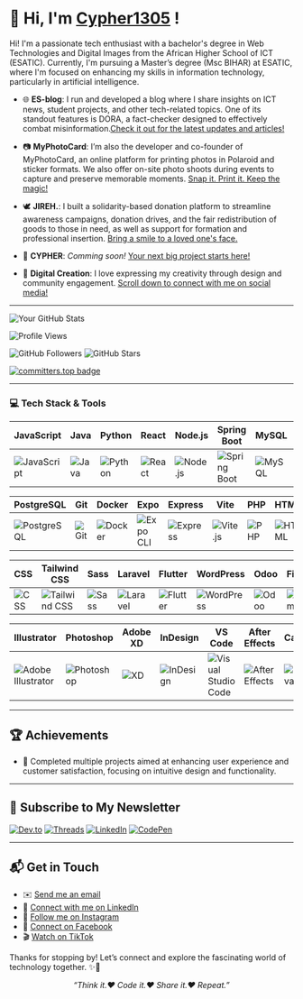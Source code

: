 # 🤗 Hi, I'm [Cypher1305](https://benedicteyao.me) ! 

Hi! I'm a passionate tech enthusiast with a bachelor's degree in Web Technologies and Digital Images from the African Higher School of ICT (ESATIC). Currently, I'm pursuing a Master’s degree (Msc BIHAR) at ESATIC, where I'm focused on enhancing my skills in information technology, particularly in artificial intelligence.

- 🌐 **ES-blog**: I run and developed a blog where I share insights on ICT news, student projects, and other tech-related topics. One of its standout features is DORA, a fact-checker designed to effectively combat misinformation.[Check it out for the latest updates and articles!](https://esblog.info)

- 📷 **MyPhotoCard**:  I’m also the developer and co-founder of MyPhotoCard, an online platform for printing photos in Polaroid and sticker formats. We also offer on-site photo shoots during events to capture and preserve memorable moments. [Snap it. Print it. Keep the magic!](https://myphotocard.com)
  
- 🕊️ **JIREH.**: I built a solidarity-based donation platform to streamline awareness campaigns, donation drives, and the fair redistribution of goods to those in need, as well as support for formation and professional insertion. [Bring a smile to a loved one's face.](https://jireh.org)

- 🏢 **CYPHER**: _Comming soon!_ [Your next big project starts here!](https//cypher.ci)

- 🎨 **Digital Creation**: I love expressing my creativity through design and community engagement. [Scroll down to connect with me on social media!](#-get-in-touch)

---

![Your GitHub Stats](https://denvercoder1-github-readme-stats.vercel.app/api?username=Cypher1305&show_icons=true&theme=github_dark&cache_seconds=3600)

![Profile Views](https://komarev.com/ghpvc/?username=cypher1305&color=1e3a8a&style=for-the-badge)

![GitHub Followers](https://img.shields.io/github/followers/Cypher1305?style=social&timestamp=1)
![GitHub Stars](https://img.shields.io/github/stars/Cypher1305?style=social&timestamp=1)

[![committers.top badge](https://user-badge.committers.top/ivory_coast/Cypher1305.svg?cache_seconds=600)](https://user-badge.committers.top/ivory_coast/Cypher1305)




--- 


### 💻 Tech Stack & Tools

| JavaScript | Java | Python | React | Node.js | Spring Boot | MySQL | MongoDB |
|------------|------|--------|-------|---------|--------------|--------|---------|
| ![JavaScript](https://img.icons8.com/color/48/000000/javascript.png) | ![Java](https://img.icons8.com/color/48/000000/java-coffee-cup-logo.png) | ![Python](https://img.icons8.com/color/48/000000/python.png) | ![React](https://img.icons8.com/color/48/000000/react-native.png) | ![Node.js](https://img.icons8.com/color/48/000000/nodejs.png) | ![Spring Boot](https://img.icons8.com/color/48/000000/spring-logo.png) | ![MySQL](https://img.icons8.com/color/48/000000/mysql-logo.png) | ![MongoDB](https://img.icons8.com/color/48/000000/mongodb.png) |

| PostgreSQL | Git | Docker | Expo | Express | Vite | PHP | HTML |
|------------|-----|--------|------|---------|------|-----|------|
| ![PostgreSQL](https://img.shields.io/badge/PostgreSQL-4169E1?style=for-the-badge&logo=postgresql&logoColor=white) | ![Git](https://img.icons8.com/color/48/000000/git.png) | ![Docker](https://img.icons8.com/color/48/000000/docker.png) | ![Expo CLI](https://img.icons8.com/color/48/000000/expo.png) | ![Express](https://img.icons8.com/color/48/000000/express.png) | ![Vite.js](https://img.icons8.com/color/48/000000/vite.png) | ![PHP](https://img.icons8.com/color/48/000000/php.png) | ![HTML](https://img.icons8.com/color/48/000000/html-5.png) |

| CSS | Tailwind CSS | Sass | Laravel | Flutter | WordPress | Odoo | Figma |
|-----|--------------|------|---------|---------|-----------|------|-------|
| ![CSS](https://img.icons8.com/color/48/000000/css3.png) | ![Tailwind CSS](https://img.icons8.com/color/48/000000/tailwindcss.png) | ![Sass](https://img.icons8.com/color/48/000000/sass.png) | ![Laravel](https://img.shields.io/badge/Laravel-FF2D20?style=for-the-badge&logo=laravel&logoColor=white) | ![Flutter](https://img.icons8.com/color/48/000000/flutter.png) | ![WordPress](https://img.icons8.com/color/48/000000/wordpress.png) | ![Odoo](https://img.shields.io/badge/Odoo-9C4D9C?style=for-the-badge&logo=odoo&logoColor=white) | ![Figma](https://img.icons8.com/color/48/000000/figma.png) |

| Illustrator | Photoshop | Adobe XD | InDesign | VS Code | After Effects | Canva | Wix |
|-------------|-----------|----------|----------|---------|----------------|--------|-----|
| ![Adobe Illustrator](https://img.icons8.com/color/48/000000/adobe-illustrator.png) | ![Photoshop](https://img.icons8.com/color/48/000000/adobe-photoshop.png) | ![XD](https://img.icons8.com/color/48/000000/adobe-xd.png) | ![InDesign](https://img.icons8.com/color/48/000000/adobe-indesign.png) | ![Visual Studio Code](https://img.icons8.com/color/48/000000/visual-studio-code-2019.png) | ![After Effects](https://img.icons8.com/color/48/000000/adobe-after-effects.png) | ![Canva](https://img.icons8.com/color/48/000000/canva.png) | ![Wix](https://img.shields.io/badge/Wix-000000?style=for-the-badge&logo=wix&logoColor=white) |


---

## 🏆 Achievements
- 🌟 Completed multiple projects aimed at enhancing user experience and customer satisfaction, focusing on intuitive design and functionality.

---

## 📰 Subscribe to My Newsletter
[![Dev.to](https://img.shields.io/badge/Dev.to-Read%20Articles-0d1117?logo=dev.to&logoColor=white&style=for-the-badge)](https://dev.to/cypher1305)
[![Threads](https://img.shields.io/badge/Threads-Follow-1d2d44?logo=threads&logoColor=white&style=for-the-badge)](https://www.threads.net/@_cypher1305)
[![LinkedIn](https://img.shields.io/badge/LinkedIn-Follow-0077b5?logo=linkedin&logoColor=white&style=for-the-badge)](https://www.linkedin.com/in/cypher1305)
[![CodePen](https://img.shields.io/badge/CodePen-Explore-1e3a8a?logo=codepen&logoColor=white&style=for-the-badge)](https://codepen.io/cypher1305)

---

## 📬 Get in Touch
- ✉️ [Send me an email](mailto:k.yao1305@email.com)
- 🤝 [Connect with me on LinkedIn](https://www.linkedin.com/in/Cypher1305)
- 📸 [Follow me on Instagram](https://www.instagram.com/_cypher1305)
- 📘 [Connect on Facebook](https://www.facebook.com/Cypher1305)
- 🎬 [Watch on TikTok](https://www.tiktok.com/@_cypher1305)


Thanks for stopping by! Let’s connect and explore the fascinating world of technology together. ✨🚀


<p align="center">
  <em>“Think it.❤️ Code it.❤️ Share it.❤️ Repeat.”</em>
</p>
